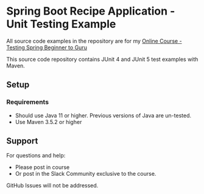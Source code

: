 # Spring Boot Recipe Application - Unit Testing Example

All source code examples in the repository are for my [Online Course - Testing Spring Beginner to Guru](https://springframework.guru)

This source code repository contains JUnit 4 and JUnit 5 test examples with Maven.

## Setup
### Requirements
* Should use Java 11 or higher. Previous versions of Java are un-tested.
* Use Maven 3.5.2 or higher

## Support
For questions and help:
* Please post in course
* Or post in the Slack Community exclusive to the course.

GitHub Issues will not be addressed.